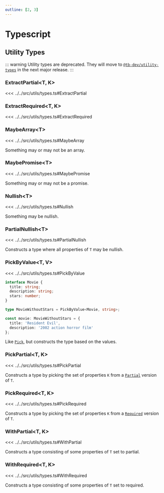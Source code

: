 ```yaml
---
outline: [2, 3]
---
```


# Typescript

## Utility Types

::: warning
Utility types are deprecated. They will move to [`@tb-dev/utility-types`](https://tb.dev.br/utility-types) in the next major release.
:::

### ExtractPartial\<T, K>

<<< ../../src/utils/types.ts#ExtractPartial

### ExtractRequired\<T, K>

<<< ../../src/utils/types.ts#ExtractRequired

### MaybeArray\<T>

<<< ../../src/utils/types.ts#MaybeArray

Something may or may not be an array.

### MaybePromise\<T>

<<< ../../src/utils/types.ts#MaybePromise

Something may or may not be a promise.

### Nullish\<T>

<<< ../../src/utils/types.ts#Nullish

Something may be nullish.

### PartialNullish\<T>

<<< ../../src/utils/types.ts#PartialNullish

Constructs a type where all properties of `T` may be nullish.

### PickByValue\<T, V>

<<< ../../src/utils/types.ts#PickByValue

```ts
interface Movie {
  title: string;
  description: string;
  stars: number;
}

type MovieWithoutStars = PickByValue<Movie, string>;

const movie: MovieWithoutStars = {
  title: 'Resident Evil',
  description: '2002 action horror film'
};
```

Like [`Pick`](https://www.typescriptlang.org/docs/handbook/utility-types.html#picktype-keys), but constructs the type based on the values.

### PickPartial<T, K>

<<< ../../src/utils/types.ts#PickPartial

Constructs a type by picking the set of properties `K` from a [`Partial`](https://www.typescriptlang.org/docs/handbook/utility-types.html#partialtype) version of `T`.

### PickRequired<T, K>

<<< ../../src/utils/types.ts#PickRequired

Constructs a type by picking the set of properties `K` from a [`Required`](https://www.typescriptlang.org/docs/handbook/utility-types.html#requiredtype) version of `T`.

### WithPartial\<T, K>

<<< ../../src/utils/types.ts#WithPartial

Constructs a type consisting of some properties of `T` set to partial.

### WithRequired\<T, K>

<<< ../../src/utils/types.ts#WithRequired

Constructs a type consisting of some properties of `T` set to required.
